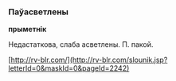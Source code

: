 ### Паўасветлены
**прыметнік**

Недастаткова, слаба асветлены. П. пакой.

<a rel="author">[http://rv-blr.com/](http://rv-blr.com/slounik.jsp?letterId=0&maskId=0&pageId=2242)</a>
